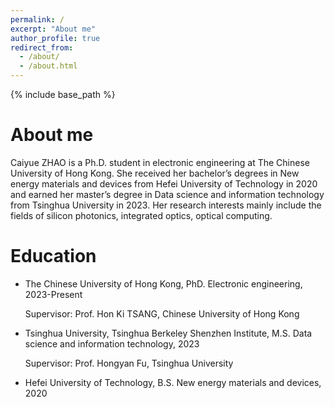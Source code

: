 ```yaml
---
permalink: /
excerpt: "About me"
author_profile: true
redirect_from: 
  - /about/
  - /about.html
---
```

{% include base_path %}

About me
======
Caiyue ZHAO is a Ph.D. student in electronic engineering at The Chinese University of Hong Kong. She received her bachelor’s degrees in New energy materials and devices from Hefei University of Technology in 2020 and earned her master’s degree in Data science and information technology from Tsinghua University in 2023. Her research interests mainly include the fields of silicon photonics, integrated optics, optical computing.


Education
======

* The Chinese University of Hong Kong, PhD. Electronic engineering, 2023-Present
  
     Supervisor: Prof. Hon Ki TSANG, Chinese University of Hong Kong         

* Tsinghua University, Tsinghua Berkeley Shenzhen Institute, M.S. Data science and information technology, 2023
  
     Supervisor: Prof. Hongyan Fu, Tsinghua University 

* Hefei University of Technology, B.S. New energy materials and devices, 2020 




